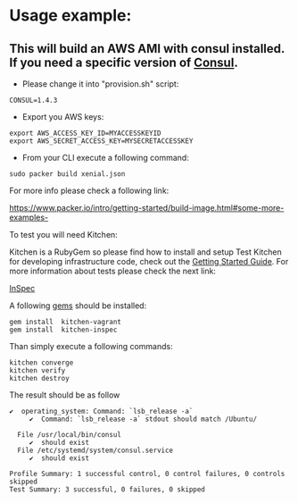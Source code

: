 # Usage example:

## This will build an AWS AMI with consul installed. If you need a specific version of [Consul](https://www.consul.io/). 
- Please change it into "provision.sh" script:
```
CONSUL=1.4.3
```
- Export you AWS keys:
```
export AWS_ACCESS_KEY_ID=MYACCESSKEYID
export AWS_SECRET_ACCESS_KEY=MYSECRETACCESSKEY
```
- From your CLI execute a following command:

```
sudo packer build xenial.json
``` 
For more info please check a following link:

https://www.packer.io/intro/getting-started/build-image.html#some-more-examples-

To test you will need Kitchen:

Kitchen is a RubyGem so please find how to install and setup Test Kitchen for developing infrastructure code, check out the [Getting Started Guide](http://kitchen.ci/docs/getting-started/).
For more information about tests please check the next link:

[InSpec](https://www.inspec.io/docs/reference/resources/bash/)

A following [gems](https://guides.rubygems.org/what-is-a-gem/) should be installed:

```
gem install  kitchen-vagrant
gem install  kitchen-inspec
```
Than simply execute a following commands:

```
kitchen converge
kitchen verify
kitchen destroy
```
The result should be as follow
``` 
✔  operating_system: Command: `lsb_release -a`
     ✔  Command: `lsb_release -a` stdout should match /Ubuntu/

  File /usr/local/bin/consul
     ✔  should exist
  File /etc/systemd/system/consul.service
     ✔  should exist

Profile Summary: 1 successful control, 0 control failures, 0 controls skipped
Test Summary: 3 successful, 0 failures, 0 skipped
```
